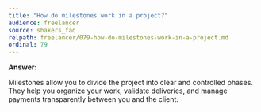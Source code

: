 ```yaml
---
title: "How do milestones work in a project?"
audience: freelancer
source: shakers_faq
relpath: freelancer/079-how-do-milestones-work-in-a-project.md
ordinal: 79
---
```


**Answer:**

Milestones allow you to divide the project into clear and controlled phases. They help you organize your work, validate deliveries, and manage payments transparently between you and the client.
